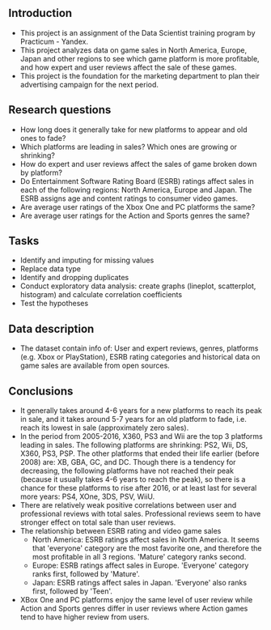 ## Introduction
- This project is an assignment of the Data Scientist training program by Practicum - Yandex. 
- This project analyzes data on game sales in North America, Europe, Japan and other regions to see which game platform is more profitable, and how expert and user reviews affect the sale of these games.
- This project is the foundation for the marketing department to plan their advertising campaign for the next period. 

## Research questions
- How long does it generally take for new platforms to appear and old ones to fade?
- Which platforms are leading in sales? Which ones are growing or shrinking? 
- How do expert and user reviews affect the sales of game broken down by platform?
- Do Entertainment Software Rating Board (ESRB) ratings affect sales in each of the following regions: North America, Europe and Japan. The ESRB assigns age and content ratings to consumer video games.
- Are average user ratings of the Xbox One and PC platforms the same?
- Are average user ratings for the Action and Sports genres the same?

## Tasks 
- Identify and imputing for missing values
- Replace data type
- Identify and dropping duplicates
- Conduct exploratory data analysis: create graphs (lineplot, scatterplot, histogram) and calculate correlation coefficients
- Test the hypotheses

## Data description
- The dataset contain info of: User and expert reviews, genres, platforms (e.g. Xbox or PlayStation), ESRB rating categories and historical data on game sales are available from open sources.

## Conclusions
- It generally takes around 4-6 years for a new platforms to reach its peak in sale, and it takes around 5-7 years for an old platform to fade, i.e. reach its lowest in sale (approximately zero sales).
- In the period from 2005-2016, X360, PS3 and Wii are the top 3 platforms leading in sales. The following platforms are shrinking: PS2, Wii, DS, X360, PS3, PSP. The other platforms that ended their life earlier (before 2008) are: XB, GBA, GC, and DC. Though there is a tendency for decreasing, the following platforms have not reached their peak (because it usually takes 4-6 years to reach the peak), so there is a chance for these platforms to rise after 2016, or at least last for several more years: PS4, XOne, 3DS, PSV, WiiU.
- There are relatively weak positive correlations between user and professional reviews with total sales. Professional reviews seem to have stronger effect on total sale than user reviews.
- The relationship between ESRB rating and video game sales 
  - North America: ESRB ratings affect sales in North America. It seems that 'everyone' category are the most favorite one, and therefore the most profitable in all 3 regions. 'Mature' category ranks second.
  - Europe: ESRB ratings affect sales in Europe. 'Everyone' category ranks first, followed by 'Mature'.
  - Japan: ESRB ratings affect sales in Japan. 'Everyone' also ranks first, followed by 'Teen'.
- XBox One and PC platforms enjoy the same level of user review while Action and Sports genres differ in user reviews where Action games tend to have higher review from users.
